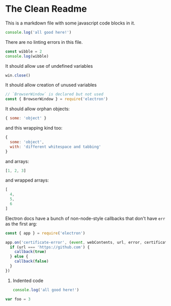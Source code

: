 # The Clean Readme

This is a markdown file with some javascript code blocks in it.

```js
console.log('all good here!')
```

There are no linting errors in this file.

```javascript
const wibble = 2
console.log(wibble)
```

It should allow use of undefined variables

```javascript
win.close()
```

It should allow creation of unused variables

```js
// `BrowserWindow` is declared but not used
const { BrowserWindow } = require('electron')
```

It should allow orphan objects:

```js
{ some: 'object' }
```

and this wrapping kind too:

```js
{
  some: 'object',
  with: 'different whitespace and tabbing'
}
```

and arrays:

```js
[1, 2, 3]
```

and wrapped arrays:

```js
[
  4,
  5,
  6
]
```

Electron docs have a bunch of non-node-style callbacks that don't have `err` as the first arg:

```javascript
const { app } = require('electron')

app.on('certificate-error', (event, webContents, url, error, certificate, callback) => {
  if (url === 'https://github.com') {
    callback(true)
  } else {
    callback(false)
  }
})
```

1. Indented code

   ```js
   console.log('all good here!')
   ```

```javascript @nolint
var foo = 3
```
